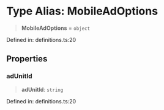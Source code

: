 # Type Alias: MobileAdOptions

> **MobileAdOptions** = `object`

Defined in: definitions.ts:20

## Properties

### adUnitId

> **adUnitId**: `string`

Defined in: definitions.ts:20
